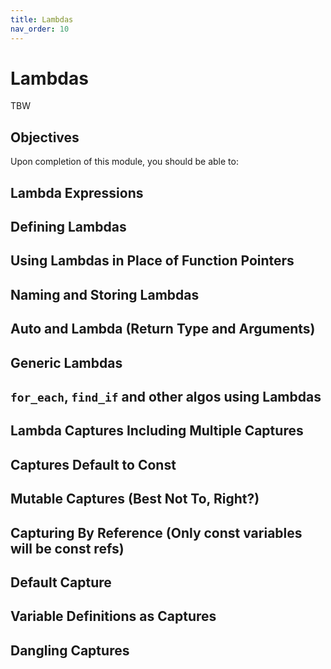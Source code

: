 ```yaml
---
title: Lambdas
nav_order: 10
---
```


# Lambdas

TBW

## Objectives

Upon completion of this module, you should be able to:

## Lambda Expressions

## Defining Lambdas

## Using Lambdas in Place of Function Pointers

## Naming and Storing Lambdas

## Auto and Lambda (Return Type and Arguments)

## Generic Lambdas

## `for_each`, `find_if` and other algos using Lambdas

## Lambda Captures Including Multiple Captures

## Captures Default to Const

## Mutable Captures (Best Not To, Right?)

## Capturing By Reference (Only const variables will be const refs)

## Default Capture

## Variable Definitions as Captures

## Dangling Captures
